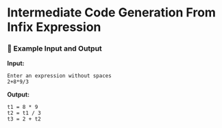 # Intermediate Code Generation From Infix Expression

### 🧮 Example Input and Output

**Input:**
```
Enter an expression without spaces
2+8*9/3
```

**Output:**
```
t1 = 8 * 9
t2 = t1 / 3
t3 = 2 + t2
```
